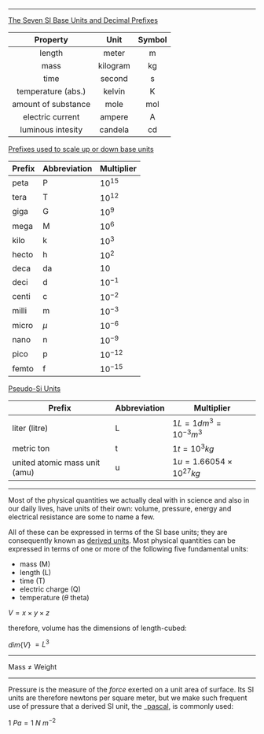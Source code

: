 
---

<u>The Seven SI Base Units and Decimal Prefixes</u>

| Property | Unit | Symbol |
| :--: | :--: | :--: |
| length | meter | m |
| mass | kilogram | kg |
| time | second | s |
| temperature (abs.) | kelvin | K |
| amount of substance | mole | mol |
| electric current | ampere | A |
| luminous intesity | candela | cd |

<u>Prefixes used to scale up or down base units</u>

| Prefix | Abbreviation | Multiplier |
| ---- | ---- | ---- |
| peta | P | $10^{15}$ |
| tera | T | $10^{12}$ |
| giga | G | $10^9$ |
| mega | M | $10^6$ |
| kilo | k | $10^{3}$ |
| hecto | h | $10^{2}$ |
| deca | da | 10 |
| deci | d | $10^{-1}$ |
| centi | c | $10^{-2}$ |
| milli | m | $10^{-3}$ |
| micro | $\mu$ | $10^{-6}$ |
| nano | n | $10^{-9}$ |
| pico | p | $10^{-12}$ |
| femto | f | $10^{-15}$ |

<u>Pseudo-Si Units</u>

| Prefix | Abbreviation | Multiplier |
| ---- | ---- | ---- |
| liter (litre) | L | $1 L = 1 dm^{3} = 10^{-3} m^{3}$ |
| metric ton | t | $1 t = 10^{3} kg$ |
| united atomic mass unit (amu) | u | $1 u  = 1.66054 \times 10^{27}kg$ |

---

Most of the physical quantities we actually deal with in science and also in our daily lives, have units of their own: volume, pressure, energy and electrical resistance are some to name a few.

All of these can be expressed in terms of the SI base units; they are consequently known as <u>derived units</u>. Most physical quantities can be expressed in terms of one or more of the following five fundamental units:
- mass (M)
- length (L)
- time (T)
- electric charge (Q)
- temperature ($\theta$ theta)

$V = x \times y \times z$ 

therefore, volume has the dimensions of length-cubed:

$dim${$V$} $= L^{3}$

---

Mass $\neq$ Weight

---

Pressure is the measure of the _force_ exerted on a unit area of surface. Its SI units are therefore newtons per square meter, but we make such frequent use of pressure that a derived SI unit, the _<u>pascal</u>, is commonly used:

$1\:Pa = 1\:N\:m^{-2}$



